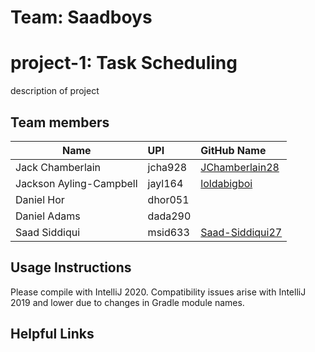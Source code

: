 # Team: Saadboys   
# project-1: Task Scheduling
description of project
## Team members
| Name                        | UPI           | GitHub Name                                   |
| ----------------------------|:--------------| :---------------------------------------------|
| Jack Chamberlain            | jcha928       |  [JChamberlain28](github.com/JChamberlain28)                                      |
| Jackson Ayling-Campbell     | jayl164       |  [loldabigboi](github.com/loldabigboi) |
| Daniel Hor                  | dhor051       |     |
| Daniel Adams                | dada290       |     |
| Saad Siddiqui               | msid633       | [Saad-Siddiqui27](github.com/Saad-Siddiqui27)
## Usage Instructions
Please compile with IntelliJ 2020. Compatibility issues arise with IntelliJ 2019 and lower due to changes in Gradle module names.

## Helpful Links
